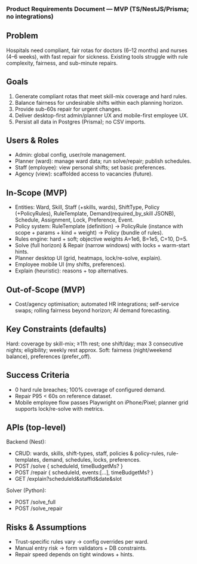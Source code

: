 ### Product Requirements Document — MVP (TS/NestJS/Prisma; no integrations)

## Problem
Hospitals need compliant, fair rotas for doctors (6–12 months) and nurses (4–6 weeks), with fast repair for sickness. Existing tools struggle with rule complexity, fairness, and sub-minute repairs.

## Goals
1) Generate compliant rotas that meet skill-mix coverage and hard rules.
2) Balance fairness for undesirable shifts within each planning horizon.
3) Provide sub-60s repair for urgent changes.
4) Deliver desktop-first admin/planner UX and mobile-first employee UX.
5) Persist all data in Postgres (Prisma); no CSV imports.

## Users & Roles
- Admin: global config, user/role management.
- Planner (ward): manage ward data; run solve/repair; publish schedules.
- Staff (employee): view personal shifts; set basic preferences.
- Agency (view): scaffolded access to vacancies (future).

## In-Scope (MVP)
- Entities: Ward, Skill, Staff (+skills, wards), ShiftType, Policy (+PolicyRules), RuleTemplate, Demand(required_by_skill JSONB), Schedule, Assignment, Lock, Preference, Event.
- Policy system: RuleTemplate (definition) → PolicyRule (instance with scope + params + kind + weight) → Policy (bundle of rules).
- Rules engine: hard + soft; objective weights A=1e6, B=1e5, C=10, D=5.
- Solve (full horizon) & Repair (narrow windows) with locks + warm-start hints.
- Planner desktop UI (grid, heatmaps, lock/re-solve, explain).
- Employee mobile UI (my shifts, preferences).
- Explain (heuristic): reasons + top alternatives.

## Out-of-Scope (MVP)
- Cost/agency optimisation; automated HR integrations; self-service swaps; rolling fairness beyond horizon; AI demand forecasting.

## Key Constraints (defaults)
Hard: coverage by skill-mix; ≥11h rest; one shift/day; max 3 consecutive nights; eligibility; weekly rest approx.
Soft: fairness (night/weekend balance), preferences (prefer_off).

## Success Criteria
- 0 hard rule breaches; 100% coverage of configured demand.
- Repair P95 < 60s on reference dataset.
- Mobile employee flow passes Playwright on iPhone/Pixel; planner grid supports lock/re-solve with metrics.

## APIs (top-level)
Backend (Nest):
- CRUD: wards, skills, shift-types, staff, policies & policy-rules, rule-templates, demand, schedules, locks, preferences.
- POST /solve { scheduleId, timeBudgetMs? }
- POST /repair { scheduleId, events:[…], timeBudgetMs? }
- GET /explain?scheduleId&staffId&date&slot

Solver (Python):
- POST /solve_full
- POST /solve_repair

## Risks & Assumptions
- Trust-specific rules vary → config overrides per ward.
- Manual entry risk → form validators + DB constraints.
- Repair speed depends on tight windows + hints.

